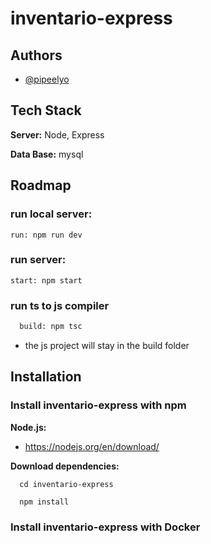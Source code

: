 # inventario-express


## Authors

- [@pipeelyo](https://github.com/afgarciac02)

## Tech Stack

  **Server:** Node, Express
  
  **Data Base:** mysql

## Roadmap

  ### run local server:
    run: npm run dev

  ### run server:
    start: npm start

  ### run ts to js compiler 
  ```bash
    build: npm tsc
  ```
    
   - the js project will stay in the build folder
    
 ## Installation

  ### Install inventario-express with npm
  
   **Node.js:**
 
   - https://nodejs.org/en/download/
    
   **Download dependencies:**
   
      cd inventario-express
      
      npm install
  
  ### Install inventario-express with Docker
   

